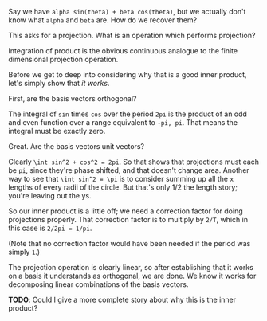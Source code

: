 Say we have `alpha sin(theta) + beta cos(theta)`, but we actually don't
know what `alpha` and `beta` are. How do we recover them?

This asks for a projection. What is an operation which performs
projection?

Integration of product is the obvious continuous analogue to the finite
dimensional projection operation.

Before we get to deep into considering why that is a good inner product,
let's simply show that *it works*.

First, are the basis vectors orthogonal?

The integral of `sin` times `cos` over the period `2pi` is the product
of an odd and even function over a range equivalent to `-pi, pi`. That
means the integral must be exactly zero.

Great. Are the basis vectors unit vectors?

Clearly `\int sin^2 + cos^2 = 2pi`. So that shows that projections must
each be `pi`, since they're phase shifted, and that doesn't change area.
Another way to see that `\int sin^2 = \pi` is to consider summing up all
the `x` lengths of every radii of the circle. But that's only 1/2 the
length story; you're leaving out the ys.

So our inner product is a little off; we need a correction factor for
doing projections properly. That correction factor is to multiply by
`2/T`, which in this case is `2/2pi = 1/pi`.

(Note that no correction factor would have been needed if the period was
simply `1`.)

The projection operation is clearly linear, so after establishing that
it works on a basis it understands as orthogonal, we are done. We know
it works for decomposing linear combinations of the basis vectors.

**TODO**: Could I give a more complete story about why this is the inner
product?
